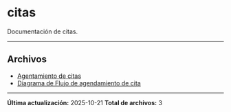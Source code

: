 # citas

Documentación de citas.

---

## Archivos

- [Agentamiento de citas](./agendarCita.md)
- [Diagrama de Flujo de agendamiento de cita](./agendarCita.md)

---

**Última actualización:** 2025-10-21
**Total de archivos:** 3
